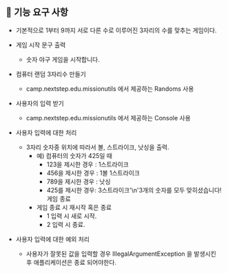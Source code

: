 ## 🚀 기능 요구 사항
- 기본적으로 1부터 9까지 서로 다른 수로 이루어진 3자리의 수를 맞추는 게임이다.

- 게임 시작 문구 출력
  - 숫자 야구 게임을 시작합니다.
  
- 컴퓨터  랜덤 3자리수 만들기 
  - camp.nextstep.edu.missionutils 에서 제공하는 Randoms 사용

- 사용자의 입력 받기
  - camp.nextstep.edu.missionutils 에서 제공하는 Console 사용
  
- 사용자 입력에 대한 처리 
  - 3자리 숫자중 위치에 따라서 볼, 스트라이크, 낫싱을 출력.
    - 예) 컴퓨터의 숫자가 425일 때
      - 123을 제시한 경우 : 1스트라이크
      - 456을 제시한 경우 : 1볼 1스트라이크
      - 789을 제시한 경우 : 낫싱
      - 425를 제시한 경우: 3스트라이크'\n'3개의 숫자를 모두 맞히셨습니다! 게임 종료
    - 게임 종료 시 재시작 혹은 종료
      - 1 입력 시 새로 시작.
      - 2 입력 시 종료.
  
- 사용자 입력에 대한 예외 처리 
  - 사용자가 잘못된 값을 입력할 경우 IllegalArgumentException 을 발생시킨 후 애플리케이션은 종료 되어야한다.
  

    